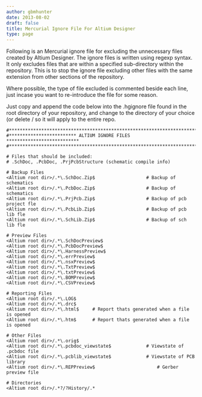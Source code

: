 ```yaml
---
author: gbmhunter
date: 2013-08-02
draft: false
title: Mercurial Ignore File For Altium Designer
type: page
---
```


Following is an Mercurial ignore file for excluding the unnecessary files created by Altium Designer. The ignore files is written using regexp syntax. It only excludes files that are within a specified sub-directory within the repository. This is to stop the ignore file excluding other files with the same extension from other sections of the repository.

Where possible, the type of file excluded is commented beside each line, just incase you want to re-introduce the file for some reason.

Just copy and append the code below into the .hgignore file found in the root directory of your repository, and change <Altium root dir> to the directory of your choice (or delete <Altium root dir>/ so it will apply to the entire repo.

```text
#*************************************************************************
#************************* ALTIUM IGNORE FILES ***************************
#*************************************************************************

# Files that should be included:
# .SchDoc, .PcbDoc, .PrjPcbStructure (schematic compile info)

# Backup Files
<Altium root dir>/.*\.SchDoc.Zip$					# Backup of schematics
<Altium root dir>/.*\.PcbDoc.Zip$					# Backup of schematics
<Altium root dir>/.*\.PrjPcb.Zip$					# Backup of pcb project fle
<Altium root dir>/.*\.PcbLib.Zip$					# Backup of pcb lib fle
<Altium root dir>/.*\.SchLib.Zip$					# Backup of sch lib fle

# Preview Files
<Altium root dir>/.*\.SchDocPreview$
<Altium root dir>/.*\.PcbDocPreview$
<Altium root dir>/.*\.HarnessPreview$
<Altium root dir>/.*\.errPreview$
<Altium root dir>/.*\.nsxPreview$
<Altium root dir>/.*\.TxtPreview$
<Altium root dir>/.*\.txtPreview$
<Altium root dir>/.*\.BOMPreview$
<Altium root dir>/.*\.CSVPreview$

# Reporting Files
<Altium root dir>/.*\.LOG$
<Altium root dir>/.*\.drc$
<Altium root dir>/.*\.html$		# Report thats generated when a file is opened       
<Altium root dir>/.*\.htm$		# Report thats generated when a file is opened                

# Other Files
<Altium root dir>/.*\.orig$
<Altium root dir>/.*\.pcbdoc_viewstate$				# Viewstate of .pcbdoc file
<Altium root dir>/.*\.pcblib_viewstate$				# Viewstate of PCB library
<Altium root dir>/.*\.REPPreview$						# Gerber preview file

# Directories
<Altium root dir>/.*?/?History/.*
```